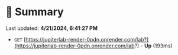 # 📖 Summary
Last updated: **4/21/2024, 6:41:27 PM**

- `GET` [https://jupiterlab-render-0pdn.onrender.com/lab?](https://jupiterlab-render-0pdn.onrender.com/lab?) - **Up** (193ms)
